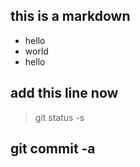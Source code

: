 ## this is a markdown
- hello
- world
- hello

## add this line now
> git status -s

## git commit -a
